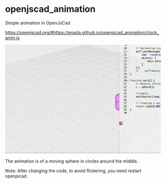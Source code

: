 # openjscad_animation
Simple animation in OpenJsCad

https://openjscad.org/#https://erasta.github.io/openjscad_animation/clock_anim.js

[![Video demo](clock_ball_openjscad.gif)](https://openjscad.org/#https://erasta.github.io/openjscad_animation/clock_anim.js)

The animation is of a moving sphere in circles around the middle.

Note: After changing the code, to avoid flickering, you need restart openjscad.

